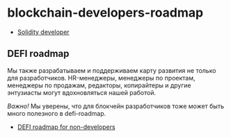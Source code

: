 # blockchain-developers-roadmap

- [Solidity developer](./solidity/README.md)

## DEFI roadmap

Мы также разрабатываем и поддерживаем карту развития не только для разработчиков. HR-менеджеры, менеджеры по проектам, менеджеры по продажам, редакторы, копирайтеры и другие энтузиасты могут вдохновляться нашей работой.

_Важно!_ Мы уверены, что для блокчейн разработчиков тоже может быть много полезного в defi-roadmap.

- [DEFI roadmap for non-developers](https://github.com/fullstack-development/defi-roadmap)